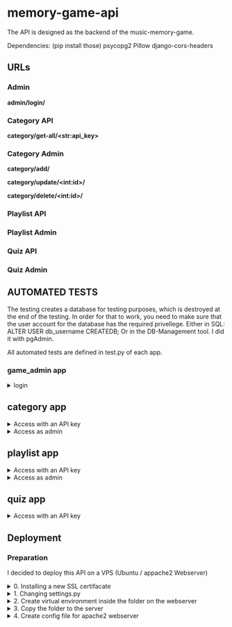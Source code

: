 # memory-game-api
The API is designed as the backend of the music-memory-game.

Dependencies: (pip install those)
psycopg2
Pillow
django-cors-headers

## URLs

### Admin

**admin/login/**

### Category API

**category/get-all/\<str:api_key>**

### Category Admin

**category/add/**

**category/update/\<int:id>/**

**category/delete/\<int:id>/**

### Playlist API

### Playlist Admin

### Quiz API

### Quiz Admin







## AUTOMATED TESTS
The testing creates a database for testing purposes, which is destroyed at the end of the testing.
In order for that to work, you need to make sure that the user account for the database has the 
required privellege. Either in SQL: ALTER USER db_username CREATEDB;
Or in the DB-Management tool. I did it with pgAdmin.

All automated tests are defined in test.py of each app.

### game_admin app

<details><summary>login</summary>

| View class      | URL pattern | Tested case     |
| :---        |    :----:   |          ---: |
| **UserLoginView** | **admin/login/** | login with valid credentials |
| | | login with invalid credentials |

</details>

## category app

<details><summary>Access with an API key</summary>

| View class      | URL pattern | Tested case     |
| :---        |    :----:   |         :--- |
| CategoryGetAllView | category/get-all/<str:api_key> | get data with a valid api-key |
| | | get data with an invalid api-key |

</details>

<details><summary>Access as admin</summary>

| View class      | URL pattern | Tested case     |
| :---        |    :----:   |         :--- |
| CategoryAddView | category/add/ | access is authorized and the data is valid |
| | | access is authorized but the data is invalid 
| | | unauthorized access |
| CategoryUpdateView | category/update/\<int:id>/ | access is authorized and the data is valid | 
| | | access is authorized but the data is invalid 
| | | unauthorized access |
| CategoryDeleteView | category/delete/\<int:id>/ | access is authorized and the id of the dataset is valid |
| | | access is authorized but the id of the dataset is invalid |

</details>

## playlist app

<details><summary>Access with an API key</summary>

| View class      | URL pattern | Tested case     |
| :---        |    :----:   |         :--- |
| PlaylistGetAllView | playlist/category/get-all/\<str:filter>/\<str:api_key> | get data with a valid api key |
| | | get data with an invalid api key |

</details>


<details><summary>Access as admin</summary>

| View class      | URL pattern | Tested case     |
| :---        |    :----:   |         :--- |
| PlaylistAddView | playlist/add/ | adding a playlist valid data and authorization |
| | | unauthorized access |
| | | access is authorized but the data is invalid |
| PlaylistUpdateItemView | playlist/update/\<int:id>/ | access authorized and data is valid |
| | | access is authorized but data is invalid |
| | | unauthorized access |
| PlaylistDeleteItemView | playlist/delete/\<int:id>/ | access authorized and the id of the dataset is valid |
| | | unauthorized access |
| | | invalid id |

</details>

## quiz app

<details><summary>Access with an API key</summary>

| View class      | URL pattern | Tested case     |
| :---        |    :----:   |         :--- |
| QuizListView | quiz/get-all/\<str:filter>/\<str:api_key> | get all quizes with a valid api key |
| | | try to get all quizes with a invalid api key |

</details>

## Deployment

### Preparation

I decided to deploy this API on a VPS \(Ubuntu \/ appache2 Webserver)

<details><summary>0. Installing a new SSL certifacate</summary>

After obtaining the certifacte file and ssl private key from my provider I had to install them into the virtual hosts that are 
intended to use them.

Alter the file : **/etc/apache2/sites-available/default-ssl.conf**

Add these lines to the virtual host:

\<VirtualHost *:443>

		ServerName dte-apps.com		
		ServerAlias www.dte-apps.com

		SSLEngine on
		SSLCertificateFile /opt/ssl/dteapps.cer
		SSLCertificateKeyFile /opt/ssl/key1.key

        ...
        
\</VirtualHost>

[website I used to find out how to install them on an apache2 webserver](https://www.ssldragon.com/how-to/install-ssl-certificate/ubuntu/#install-ubuntu)

</details>

<details><summary>1. Changing settings.py</summary>

The localhost was using a relative path, now I need to alter the code to use an absolute path on the server.

Alter the location of env.py:

<code>

    # Import environment variables

    if os.path.exists("/opt/gameapi/memory_game_api/env.py"):
        from .env import *
</code>

Add my host to ALLOWED_HOSTS:

<code>

    ALLOWED_HOSTS = [
        "dte-apps.com",
    ]


</code>

Add code to settings.py as:

<code>


    # Set this flag to True, when deploying to production
    DEPLOYED = False

    if not DEPLOYED:
        STATIC_URL = "static/"
    else:
        STATIC_URL = "gameapi/static/"

    if not DEPLOYED:
        MEDIA_URL = '/media/'
    else:
        MEDIA_URL = 'gameapi/media/'

</code>

Set the DEPLOYED flag to True, once deployed.

</details>

<details><summary>2. Create virtual environment inside the folder on the webserver</summary>

In PUTTy navigate to the folder where you want to trasfer the project to.

The command for createing a virtual environment folder: 

<code>    
    virtualenv venv
</code>

The command for activating the virtual envronment : 
<code>
    source venv/bin/activate
</code>

Now intall the dependencies:

<code>

    pip install djangorestframework

    pip install markdown       # Markdown support for the browsable API.

    pip install django-filter  # Filtering support

    pip install psycopg2

    pip install Pillow

    pip install django-cors-headers
</code>

Deactivate the virtual environment:
<code>
    deactivate
</code>

</details>

<details><summary>3. Copy the folder to the server</summary>

Copy all the contents of the folder, except for the .env (virutal environment folder), to the folder that was created for the application on the server.

</details>

<details><summary>4. Create config file for apache2 webserver</summary>

In /etc/apache2/conf-enabled/gameapi.conf

<code>
    WSGIDaemonProcess gameapi_app processes=1 threads=25 python-home=/opt/gameapi/venv lang='en_US.UTF-8' locale='en_US.UTF-8'
    WSGIScriptAlias /gameapi /opt/gameapi/memory_game_api/wsgi.py

    <Directory /opt/gameapi/memory_game_api>
        WSGIProcessGroup gameapi_app 
        WSGIApplicationGroup %{GLOBAL}   
        Require all granted
        <Files wsgi.py>
            Require all granted
        </Files>
    </Directory>

    <VirtualHost *:80>
	    ServerName gameapi_media

	    Alias /gameapi/media/ /opt/gameapi/media/	

	    <Directory /opt/gameapi/media>
		    Require all granted
	    </Directory>	
    </VirtualHost>

</code>

Now it is necessary to change the owner of the media folder to the user and user-group that is asociated with apache2.
To see which user it is run the command :

<code>
    apache2ctl -S
</code>

On my system it is www-data:wwww:data

So now I need to change the owner of the media folder:

<code>
    chown -R www-data:www-data media
</code>

</detials>
